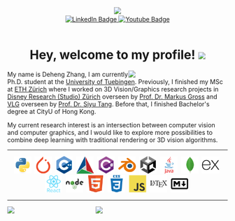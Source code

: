 <div id="header" align="center">
  <img src="https://media.giphy.com/media/bGgsc5mWoryfgKBx1u/giphy.gif" width="100"/>
</div>
<div id="badges" align="center">
  <a href="https://www.linkedin.com/in/deheng-zhang-355423178">
    <img src="https://img.shields.io/badge/LinkedIn-blue?style=for-the-badge&logo=linkedin&logoColor=white" alt="LinkedIn Badge"/>
  </a>
  <a href="https://www.youtube.com/@davidz759">
    <img src="https://img.shields.io/badge/YouTube-red?style=for-the-badge&logo=youtube&logoColor=white" alt="Youtube Badge"/>
  </a>
</div>
<div id="info" align="center">
   <img src="https://komarev.com/ghpvc/?username=dehezhang2&style=flat-square&color=blue" alt=""/>
   <img src="https://img.shields.io/github/stars/zhangganlin/NICE-SLAM-with-Adaptive-Feature-Grids?label=Popular%20repository%20stars&style=social" alt=""/>
</div>
<h1 align="center">
  Hey, welcome to my profile!
  <img src="https://media.giphy.com/media/hvRJCLFzcasrR4ia7z/giphy.gif" width="30px"/>
</h1>
<picture>
    <source media="(prefers-color-scheme: dark)" srcset="https://github-readme-stats.vercel.app/api?username=dehezhang2&show_icons=true&theme=noctis_minimus&hide=issues">
    <img align="right" width="45%" src="https://github-readme-stats.vercel.app/api?username=dehezhang2&show_icons=true&theme=graywhite&hide=issues">
</picture>

My name is Deheng Zhang, I am currently Ph.D. student at the [University of Tuebingen](https://uni-tuebingen.de/). Previously, I finished my MSc at [ETH Zürich](https://ethz.ch/de.html) where I worked on 3D Vision/Graphics research projects in [Disney Research (Studio) Zürich](https://studios.disneyresearch.com/) overseen by [Prof. Dr. Markus Gross](https://inf.ethz.ch/de/personen/person-detail.mgross.html) and [VLG](https://vlg.inf.ethz.ch/index.html) overseen by [Prof. Dr. Siyu Tang](https://vlg.inf.ethz.ch/team/Prof-Dr-Siyu-Tang.html). Before that, I finished Bachelor's degree at CityU of Hong Kong. 

My current research interest is an intersection between computer vision and computer graphics, and I would like to explore more possibilities to combine deep learning with traditional rendering or 3D vision algorithms.


---
<p align="center">
 <img src="https://github.com/devicons/devicon/blob/master/icons/python/python-original.svg" title="python" alt="python" width="40" height="40"/>&nbsp;
 <img src="https://github.com/devicons/devicon/blob/master/icons/pytorch/pytorch-original.svg" title="pytorch" alt="pytorch" width="40" height="40"/>&nbsp;
 <img src="https://github.com/devicons/devicon/blob/master/icons/cplusplus/cplusplus-original.svg" title="cpp" alt="cpp" width="40" height="40"/>&nbsp;
  <img src="https://github.com/devicons/devicon/blob/master/icons/cmake/cmake-original.svg" title="cmake" alt="cmake" width="40" height="40"/>&nbsp;
  <img src="https://github.com/devicons/devicon/blob/master/icons/csharp/csharp-original.svg" title="csharp" alt="csharp" width="40" height="40"/>&nbsp;
  <img src="https://github.com/devicons/devicon/blob/master/icons/blender/blender-original.svg" title="blender" alt="blender" width="40" height="40"/>&nbsp;
  <img src="https://github.com/devicons/devicon/blob/master/icons/unity/unity-original.svg" title="unity" alt="unity" width="40" height="40"/>&nbsp;
  <img src="https://github.com/devicons/devicon/blob/master/icons/java/java-original-wordmark.svg" title="Java" alt="Java" width="40" height="40"/>&nbsp;
 <img src="https://github.com/devicons/devicon/blob/master/icons/mongodb/mongodb-original.svg" title="mongodb" alt="mongodb" width="40" height="40"/>&nbsp;
 <img src="https://github.com/devicons/devicon/blob/master/icons/express/express-original.svg" title="express" alt="express" width="40" height="40"/>&nbsp;
<img src="https://github.com/devicons/devicon/blob/master/icons/react/react-original-wordmark.svg" title="React" alt="React" width="40" height="40"/>&nbsp;
 <img src="https://github.com/devicons/devicon/blob/master/icons/nodejs/nodejs-original-wordmark.svg" title="NodeJS" alt="NodeJS" width="40" height="40"/>&nbsp;
<img src="https://github.com/devicons/devicon/blob/master/icons/html5/html5-original.svg" title="HTML5" alt="HTML" width="40" height="40"/>&nbsp;
<img src="https://github.com/devicons/devicon/blob/master/icons/css3/css3-plain-wordmark.svg"  title="CSS3" alt="CSS" width="40" height="40"/>&nbsp;
<img src="https://github.com/devicons/devicon/blob/master/icons/javascript/javascript-original.svg" title="JavaScript" alt="JavaScript" width="40" height="40"/>&nbsp;
  <img src="https://github.com/devicons/devicon/blob/master/icons/latex/latex-original.svg" title="latex" alt="latex" width="40" height="40"/>&nbsp;
  <img src="https://github.com/devicons/devicon/blob/master/icons/markdown/markdown-original.svg" title="markdown" alt="markdown" width="40" height="40"/>&nbsp;
</p>

---

<picture>
    <source media="(prefers-color-scheme: dark)" srcset="https://github-readme-stats.vercel.app/api/top-langs/?username=dehezhang2&hide=Mathematica&theme=noctis_minimus">
    <img align="left" width="27%" src="https://github-readme-stats.vercel.app/api/top-langs/?username=dehezhang2&hide=Mathematica&theme=graywhite">
</picture>

<picture>
   <source media="(prefers-color-scheme: dark)" srcset="https://github-readme-stats.vercel.app/api/top-langs/?username=dehezhang2&hide=Mathematica&theme=noctis_minimus">
    <img align="right" width="60%" src="http://github-readme-streak-stats.herokuapp.com?user=dehezhang2&theme=dark&background=000000">
</picture>
<!--
**dehezhang2/dehezhang2** is a ✨ _special_ ✨ repository because its `README.md` (this file) appears on your GitHub profile.

Here are some ideas to get you started:

- 🔭 I’m currently working on ...
- 🌱 I’m currently learning ...
- 👯 I’m looking to collaborate on ...
- 🤔 I’m looking for help with ...
- 💬 Ask me about ...
- 📫 How to reach me: ...
- 😄 Pronouns: ...
- ⚡ Fun fact: ...
-->
